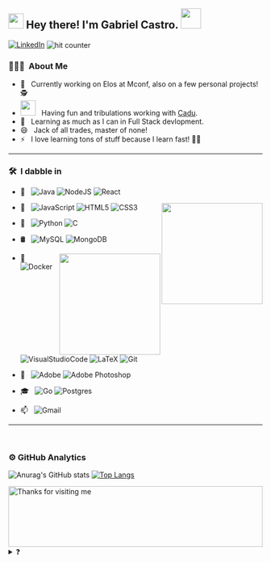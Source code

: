 <h2><img src="https://emojis.slackmojis.com/emojis/images/1531849430/4246/blob-sunglasses.gif?1531849430" width="30px"> Hey there! I'm Gabriel Castro. <img src="https://raw.githubusercontent.com/aemmadi/aemmadi/master/wave.gif" width="40px"></h2>

[![LinkedIn](https://img.shields.io/badge/-LinkedIn-black?style=flat&logo=Linkedin&logoColor=white)](https://www.linkedin.com/in/gabriel-castro-silva-a6b76a208/)
<img src="https://profile-counter.glitch.me/GabrielCastroSilva/count.svg" alt="hit counter" align="center">

<h3> 👨🏻‍💻 &nbsp;About Me </h3>

- 💼 &nbsp; Currently working on Elos at Mconf, also on a few personal projects! 🕵️
- <img src="https://media.giphy.com/media/WUlplcMpOCEmTGBtBW/giphy.gif" width="30"> &nbsp; Having fun and tribulations working with [Cadu](https://github.com/cadufeitosa).
- 🌱 &nbsp; Learning as much as I can in Full Stack devlopment.
- 😄 &nbsp; Jack of all trades, master of none!
- ⚡ &nbsp; I love learning tons of stuff because I learn fast! 👨‍🎓

___
<h3> 🛠 &nbsp;I dabble in</h3>

- 🥇 &nbsp;
  <img alt="Java" src="https://img.shields.io/badge/java-%23ED8B00.svg?&style=for-the-badge&logo=java&logoColor=white"/>
  <img alt="NodeJS" src="https://img.shields.io/badge/node.js%20-%2343853D.svg?&style=for-the-badge&logo=node.js&logoColor=white"/>
  <img alt="React" src="https://img.shields.io/badge/react%20-%2320232a.svg?&style=for-the-badge&logo=react&logoColor=%2361DAFB"/>
<img align='right' src='https://user-images.githubusercontent.com/5713670/87202985-820dcb80-c2b6-11ea-9f56-7ec461c497c3.gif' width='200'>
  
- 🥈 &nbsp;
  <img alt="JavaScript" src="https://img.shields.io/badge/javascript%20-%23323330.svg?&style=for-the-badge&logo=javascript&logoColor=%23F7DF1E"/>
  <img alt="HTML5" src="https://img.shields.io/badge/html5%20-%23E34F26.svg?&style=for-the-badge&logo=html5&logoColor=white"/>
  <img alt="CSS3" src="https://img.shields.io/badge/CSS-239120?&style=for-the-badge&logo=css3&logoColor=white"/>
  
- 🥉 &nbsp; 
  <img alt="Python" src="https://img.shields.io/badge/python%20-%2314354C.svg?&style=for-the-badge&logo=python&logoColor=white"/>
  <img alt="C" src="https://img.shields.io/badge/c%20-%2300599C.svg?&style=for-the-badge&logo=c&logoColor=white"/>
  
- 🛢  &nbsp;
  <img alt="MySQL" src="https://img.shields.io/badge/mysql-%2300f.svg?&style=for-the-badge&logo=mysql&logoColor=white"/>
  <img alt="MongoDB" src ="https://img.shields.io/badge/MongoDB-%234ea94b.svg?&style=for-the-badge&logo=mongodb&logoColor=white"/>
<img align='right' src="https://d3sujgifhk94se.cloudfront.net/wp-content/uploads/2019/09/18085910/Monkey_Kid_Coding.gif" width="200">
  
- 🔧 &nbsp;
  <img alt="Docker" src="https://img.shields.io/badge/Docker-2CA5E0?style=for-the-badge&logo=docker&logoColor=white"/>
  <img alt="VisualStudioCode" src="https://img.shields.io/badge/Visual_Studio_Code-0078D4?style=for-the-badge&logo=visual%20studio%20code&logoColor=white"/>
  <img alt="LaTeX" src="https://img.shields.io/badge/latex%20-%23008080.svg?&style=for-the-badge&logo=latex&logoColor=white"/>
  <img alt="Git" src="https://img.shields.io/badge/git%20-%23F05033.svg?&style=for-the-badge&logo=git&logoColor=white"/>

- 🎨 &nbsp;
  <img alt="Adobe" src="https://img.shields.io/badge/adobe%20-%23FF0000.svg?&style=for-the-badge&logo=adobe&logoColor=white"/>
  <img alt="Adobe Photoshop" src="https://img.shields.io/badge/adobe%20photoshop%20-%2331A8FF.svg?&style=for-the-badge&logo=adobe%20photoshop&logoColor=white"/>
  
- 🎓 &nbsp;
  <img alt="Go" src="https://img.shields.io/badge/go-%2300ADD8.svg?&style=for-the-badge&logo=go&logoColor=white"/>
  <img alt="Postgres" src ="https://img.shields.io/badge/PostgreSQL-316192?style=for-the-badge&logo=postgresql&logoColor=white"/>
- 📫 &nbsp; 
  <img alt="Gmail" src="https://img.shields.io/badge/gabriel.silva.010@acad.pucrs.br-D14836?style=for-the-badge&logo=gmail&logoColor=white" />

___
<br/>

<h3> ⚙️  GitHub Analytics </h3>

![Anurag's GitHub stats](https://github-readme-stats.vercel.app/api?username=gabrielcastrosilva&show_icons=true&theme=radical&count_private=true)
[![Top Langs](https://github-readme-stats.vercel.app/api/top-langs/?username=gabrielcastrosilva&layout=compact&theme=radical&langs_count=8)](https://github.com/anuraghazra/github-readme-stats)

<img height="120" alt="Thanks for visiting me" width="100%" src="https://raw.githubusercontent.com/BrunnerLivio/brunnerlivio/master/images/marquee.svg" />

<details>
<summary>❓</summary>
<div>
  <img src="https://media.giphy.com/media/Vuw9m5wXviFIQ/source.gif" width="280" height="auto" /></a>
  <img src="https://media.giphy.com/media/Vuw9m5wXviFIQ/source.gif" width="280" height="auto" /></a>
  <img src="https://media.giphy.com/media/Vuw9m5wXviFIQ/source.gif" width="280" height="auto" /></a>
</div>
</details>
<!--
**GabrielCastroSilva/GabrielCastroSilva** is a ✨ _special_ ✨ repository because its `README.md` (this file) appears on your GitHub profile.

Here are some ideas to get you started:

- 🔭 I’m currently working on ...
- 🌱 I’m currently learning ...
- 👯 I’m looking to collaborate on ...
- 🤔 I’m looking for help with ...
- 💬 Ask me about ...
- 📫 How to reach me: ...
- 😄 Pronouns: ...
- ⚡ Fun fact: ...
-->
